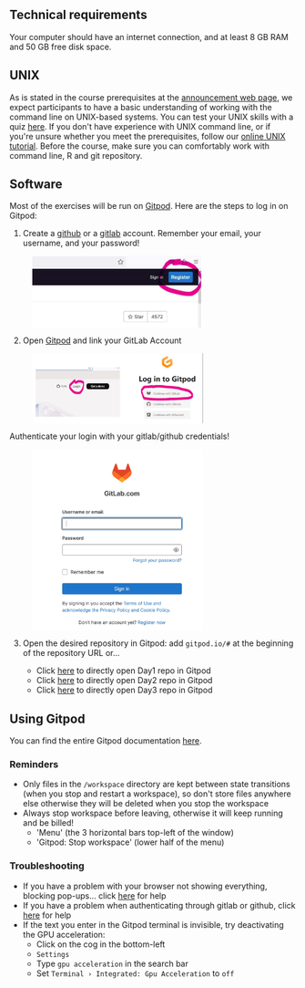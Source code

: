 ## Technical requirements

Your computer should have an internet connection, and at least 8 GB RAM and 50 GB free disk space.

## UNIX

As is stated in the course prerequisites at the [announcement web page](https://www.sib.swiss/training/), we expect participants to have a basic understanding of working with the command line on UNIX-based systems. You can test your UNIX skills with a quiz [here](https://docs.google.com/forms/d/e/1FAIpQLSd2BEWeOKLbIRGBT_aDEGPce1FOaVYBbhBiaqcaHoBKNB27MQ/viewform?usp=sf_link). If you don't have experience with UNIX command line, or if you're unsure whether you meet the prerequisites, follow our [online UNIX tutorial](https://edu.sib.swiss/pluginfile.php/2878/mod_resource/content/4/couselab-html/content.html). Before the course, make sure you can comfortably work with command line, R and git repository.

## Software

Most of the exercises will be run on [Gitpod](https://www.gitpod.io/). Here are the steps to log in on Gitpod:

1. Create a [github](https://github.com/) or a [gitlab](https://about.gitlab.com/) account.
Remember your email, your username, and your password!

<figure>
  <img src="../assets/images/general/gitpod1.jpg" align="center" width="300"/>
</figure>

2. Open [Gitpod](https://www.gitpod.io/) and link your GitLab Account

<figure>
  <img src="../assets/images/general/gitpod2.jpg" align="center" width="300"/>
</figure>

Authenticate your login with your gitlab/github credentials!

<figure>
  <img src="../assets/images/general/gitpod3.jpg" align="center" width="300"/>
</figure>

3. Open the desired repository in Gitpod: add `gitpod.io/#` at the beginning of the repository URL or...

	* Click [here](https://gitpod.io/#https://github.com/DessimozLab/SIBBiodiversityBioinformatics2023) to directly open Day1 repo in Gitpod
	* Click [here](https://gitpod.io/#https://gitlab.com/evogenlab/teaching-repos/biodivinfo) to directly open Day2 repo in Gitpod
	* Click [here](https://gitpod.io/#https://github.com/BgeeDB/Biodiversity-Bioinformatics) to directly open Day3 repo in Gitpod

## Using Gitpod

You can find the entire Gitpod documentation [here](https://www.gitpod.io/docs/introduction).

### Reminders

* Only files in the `/workspace` directory are kept between state transitions (when you stop and restart a workspace), so don't store files anywhere else otherwise they will be deleted when you stop the workspace
* Always stop workspace before leaving, otherwise it will keep running and be billed!
	* 'Menu' (the 3 horizontal bars top-left of the window)
	* 'Gitpod: Stop workspace' (lower half of the menu)


### Troubleshooting

* If you have a problem with your browser not showing everything, blocking pop-ups... click [here](https://www.gitpod.io/docs/configure/user-settings/browser-settings) for help
* If you have a problem when authenticating through gitlab or github, click [here](https://www.gitpod.io/docs/configure/authentication) for help
* If the text you enter in the Gitpod terminal is invisible, try deactivating the GPU acceleration:
	* Click on the cog in the bottom-left
	* `Settings`
	* Type `gpu acceleration` in the search bar
	* Set `Terminal › Integrated: Gpu Acceleration` to `off`
